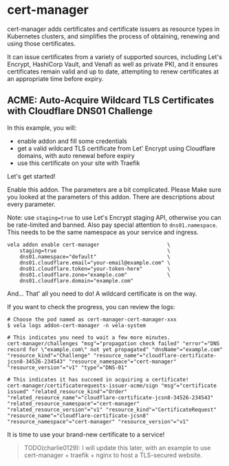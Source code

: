 # cert-manager

cert-manager adds certificates and certificate issuers as resource types in Kubernetes clusters, and simplifies the process of obtaining, renewing and using those certificates.

It can issue certificates from a variety of supported sources, including Let's Encrypt, HashiCorp Vault, and Venafi as well as private PKI, and it ensures certificates remain valid and up to date, attempting to renew certificates at an appropriate time before expiry.

## ACME: Auto-Acquire Wildcard TLS Certificates with Cloudflare DNS01 Challenge

In this example, you will:

- enable addon and fill some credentials
- get a valid wildcard TLS certificate from Let' Encrypt using Cloudflare domains, with auto renewal before expiry
- use this certificate on your site with Traefik

Let's get started!

Enable this addon. The parameters are a bit complicated. Please Make sure you looked at the parameters of this addon. There are descriptions about every parameter.

Note: use `staging=true` to use Let's Encrypt staging API, otherwise you can be rate-limited and banned. Also pay special attention to `dns01.namespace`. This needs to be the same namespace as your service and ingress.

```console
vela addon enable cert-manager                      \
    staging=true                                    \
    dns01.namespace="default"                       \
    dns01.cloudflare.email="your-email@example.com" \
    dns01.cloudflare.token="your-token-here"        \
    dns01.cloudflare.zone="example.com"             \
    dns01.cloudflare.domain="example.com"
```

And... That' all you need to do! A wildcard certificate is on the way.

If you want to check the progress, you can review the logs:

```console
# Choose the pod named as cert-manager-cert-manager-xxx
$ vela logs addon-cert-manager -n vela-system

# This indicates you need to wait a few more minutes.
cert-manager/challenges "msg"="propagation check failed" "error"="DNS record for \"example.com\" not yet propagated" "dnsName"="example.com" "resource_kind"="Challenge" "resource_name"="cloudflare-certificate-jcsn8-34526-234543" "resource_namespace"="cert-manager" "resource_version"="v1" "type"="DNS-01"

# This indicates it has succeed in acquiring a certificate!
cert-manager/certificaterequests-issuer-acme/sign "msg"="certificate issued" "related_resource_kind"="Order" "related_resource_name"="cloudflare-certificate-jcsn8-34526-234543" "related_resource_namespace"="cert-manager" "related_resource_version"="v1" "resource_kind"="CertificateRequest" "resource_name"="cloudflare-certificate-jcsn8" "resource_namespace"="cert-manager" "resource_version"="v1"
```

It is time to use your brand-new certificate to a service!

> TODO(charlie0129): I will update this later, with an example to use cert-manager + traefik + nginx to host a TLS-secured website.
